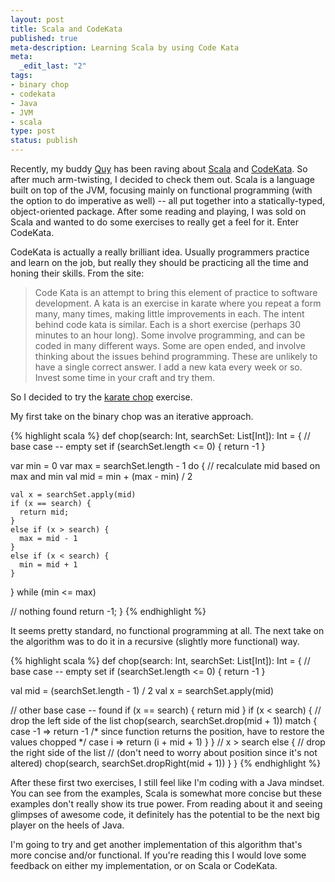 ```yaml
--- 
layout: post
title: Scala and CodeKata
published: true
meta-description: Learning Scala by using Code Kata
meta: 
  _edit_last: "2"
tags: 
- binary chop
- codekata
- Java
- JVM
- scala
type: post
status: publish
---
```

Recently, my buddy <a href="http://twitter.com/#!/applejack1337">Quy</a> has been raving about <a href="http://www.scala-lang.org/">Scala</a> and <a href="http://codekata.pragprog.com/">CodeKata</a>. So after much arm-twisting, I decided to check them out. Scala is a language built on top of the JVM, focusing mainly on functional programming (with the option to do imperative as well) -- all put together into a statically-typed, object-oriented package. After some reading and playing, I was sold on Scala and wanted to do some exercises to really get a feel for it. Enter CodeKata. 

CodeKata is actually a really brilliant idea. Usually programmers practice and learn on the job, but really they should be practicing all the time and honing their skills. From the site:

<blockquote>Code Kata is an attempt to bring this element of practice to software development. A kata is an exercise in karate where you repeat a form many, many times, making little improvements in each. The intent behind code kata is similar. Each is a short exercise (perhaps 30 minutes to an hour long). Some involve programming, and can be coded in many different ways. Some are open ended, and involve thinking about the issues behind programming. These are unlikely to have a single correct answer. I add a new kata every week or so. Invest some time in your craft and try them.</blockquote>

So I decided to try the <a href="http://codekata.pragprog.com/2007/01/kata_two_karate.html">karate chop</a> exercise.

<!--more-->

My first take on the binary chop was an iterative approach.

{% highlight scala %}
def chop(search: Int, searchSet: List[Int]): Int = {
  // base case -- empty set
  if (searchSet.length <= 0) {
    return -1
  }

  var min = 0
  var max = searchSet.length - 1
  do {
    // recalculate mid based on max and min
    val mid = min + (max - min) / 2

    val x = searchSet.apply(mid)
    if (x == search) {
      return mid;
    }
    else if (x > search) {
      max = mid - 1
    }
    else if (x < search) {
      min = mid + 1
    }
  } while (min <= max)

  // nothing found
  return -1;
}
{% endhighlight %}

It seems pretty standard, no functional programming at all. The next take on the algorithm was to do it in a recursive (slightly more functional) way.

{% highlight scala %}
def chop(search: Int, searchSet: List[Int]): Int = {
  // base case -- empty set
  if (searchSet.length <= 0) {
    return -1
  }

  val mid = (searchSet.length - 1) / 2
  val x = searchSet.apply(mid)

  // other base case -- found
  if (x == search) {
    return mid
  }
  if (x < search) {
    // drop the left side of the list
    chop(search, searchSet.drop(mid + 1)) match {
      case -1 => return -1
      /* since function returns the position,
       have to restore the values chopped */
      case i => return (i + mid + 1)
    }
  }
  // x > search
  else {
    // drop the right side of the list
    // (don't need to worry about position since it's not altered)
    chop(search, searchSet.dropRight(mid + 1))
  }
}
{% endhighlight %}

After these first two exercises, I still feel like I'm coding with a Java mindset. You can see from the examples, Scala is somewhat more concise but these examples don't really show its true power. From reading about it and seeing glimpses of awesome code, it definitely has the potential to be the next big player on the heels of Java. 

I'm going to try and get another implementation of this algorithm that's more concise and/or functional. If you're reading this I would love some feedback on either my implementation, or on Scala or CodeKata.

